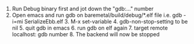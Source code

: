 1. Run Debug binary first and jot down the "gdb:..." number
2. Open emacs and run gdb on baremetal/build/debug/*.elf file i.e. gdb -i=mi
   SerializeEbb.elf
   3. M-x set-variable
   4. gdb-non-stop-setting to be nil
   5. quit gdb in emacs
   6. run gdb on elf again
   7. target remote localhost: gdb number
   8. The backend will now be stopped

